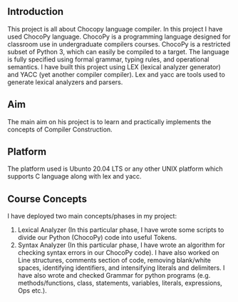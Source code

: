 ## Introduction ##
This project is all about Chocopy language compiler. In this project I have used ChocoPy language. ChocoPy is a programming language designed for classroom use in undergraduate compilers courses. ChocoPy is a restricted subset of Python 3, which can easily be compiled to a target. The language is fully specified using formal grammar, typing rules, and operational semantics. I have built this project using LEX (lexical analyzer generator) and YACC (yet another compiler compiler). Lex and yacc are tools used to generate lexical analyzers and parsers.

## Aim ##
The main aim on his project is to learn and practically implements the concepts of Compiler Construction. 

## Platform ##

The platform used is Ubunto 20.04 LTS or any other UNIX platform which supports C language along with lex and yacc.


## Course Concepts ##
I have deployed two main concepts/phases in my project:
1.	Lexical Analyzer (In this particular phase, I have wrote some scripts to divide our Python (ChocoPy) code into useful Tokens.
2.	Syntax Analyzer (In this particular phase, I have wrote an algorithm for checking syntax errors in our ChocoPy code).
I have also worked on Line structures, comments section of code, removing blank/white spaces, identifying identifiers, and intensifying literals and delimiters. I have also wrote and checked Grammar for python programs (e.g. methods/functions, class, statements, variables, literals, expressions, Ops etc.).

